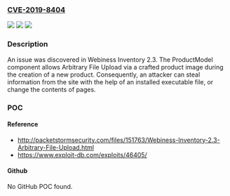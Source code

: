 ### [CVE-2019-8404](https://cve.mitre.org/cgi-bin/cvename.cgi?name=CVE-2019-8404)
![](https://img.shields.io/static/v1?label=Product&message=n%2Fa&color=blue)
![](https://img.shields.io/static/v1?label=Version&message=n%2Fa&color=blue)
![](https://img.shields.io/static/v1?label=Vulnerability&message=n%2Fa&color=brighgreen)

### Description

An issue was discovered in Webiness Inventory 2.3. The ProductModel component allows Arbitrary File Upload via a crafted product image during the creation of a new product. Consequently, an attacker can steal information from the site with the help of an installed executable file, or change the contents of pages.

### POC

#### Reference
- http://packetstormsecurity.com/files/151763/Webiness-Inventory-2.3-Arbitrary-File-Upload.html
- https://www.exploit-db.com/exploits/46405/

#### Github
No GitHub POC found.

